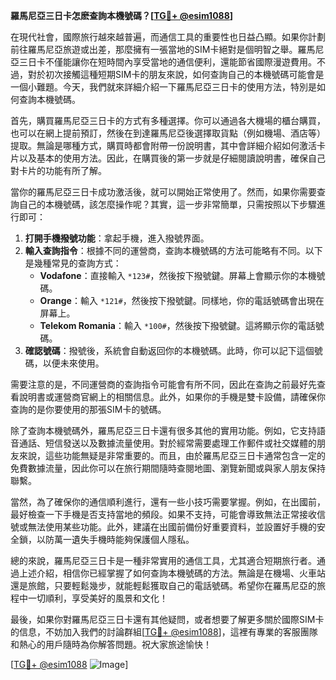**羅馬尼亞三日卡怎麽查詢本機號碼？[[TG💪+ @esim1088](https://t.me/s/esim1088)]**

在現代社會，國際旅行越來越普遍，而通信工具的重要性也日益凸顯。如果你計劃前往羅馬尼亞旅遊或出差，那麼擁有一張當地的SIM卡絕對是個明智之舉。羅馬尼亞三日卡不僅能讓你在短時間內享受當地的通信便利，還能節省國際漫遊費用。不過，對於初次接觸這種短期SIM卡的朋友來說，如何查詢自己的本機號碼可能會是一個小難題。今天，我們就來詳細介紹一下羅馬尼亞三日卡的使用方法，特別是如何查詢本機號碼。

首先，購買羅馬尼亞三日卡的方式有多種選擇。你可以通過各大機場的櫃台購買，也可以在網上提前預訂，然後在到達羅馬尼亞後選擇取貨點（例如機場、酒店等）提取。無論是哪種方式，購買時都會附帶一份說明書，其中會詳細介紹如何激活卡片以及基本的使用方法。因此，在購買後的第一步就是仔細閱讀說明書，確保自己對卡片的功能有所了解。

當你的羅馬尼亞三日卡成功激活後，就可以開始正常使用了。然而，如果你需要查詢自己的本機號碼，該怎麼操作呢？其實，這一步非常簡單，只需按照以下步驟進行即可：

1. **打開手機撥號功能**：拿起手機，進入撥號界面。
2. **輸入查詢指令**：根據不同的運營商，查詢本機號碼的方法可能略有不同。以下是幾種常見的查詢方式：
   - **Vodafone**：直接輸入 `*123#`，然後按下撥號鍵。屏幕上會顯示你的本機號碼。
   - **Orange**：輸入 `*121#`，然後按下撥號鍵。同樣地，你的電話號碼會出現在屏幕上。
   - **Telekom Romania**：輸入 `*100#`，然後按下撥號鍵。這將顯示你的電話號碼。
3. **確認號碼**：撥號後，系統會自動返回你的本機號碼。此時，你可以記下這個號碼，以便未來使用。

需要注意的是，不同運營商的查詢指令可能會有所不同，因此在查詢之前最好先查看說明書或運營商官網上的相關信息。此外，如果你的手機是雙卡設備，請確保你查詢的是你要使用的那張SIM卡的號碼。

除了查詢本機號碼外，羅馬尼亞三日卡還有很多其他的實用功能。例如，它支持語音通話、短信發送以及數據流量使用。對於經常需要處理工作郵件或社交媒體的朋友來說，這些功能無疑是非常重要的。而且，由於羅馬尼亞三日卡通常包含一定的免費數據流量，因此你可以在旅行期間隨時查閱地圖、瀏覽新聞或與家人朋友保持聯繫。

當然，為了確保你的通信順利進行，還有一些小技巧需要掌握。例如，在出國前，最好檢查一下手機是否支持當地的頻段。如果不支持，可能會導致無法正常接收信號或無法使用某些功能。此外，建議在出國前備份好重要資料，並設置好手機的安全鎖，以防萬一遺失手機時能夠保護個人隱私。

總的來說，羅馬尼亞三日卡是一種非常實用的通信工具，尤其適合短期旅行者。通過上述介紹，相信你已經掌握了如何查詢本機號碼的方法。無論是在機場、火車站還是旅館，只要輕鬆幾步，就能輕鬆獲取自己的電話號碼。希望你在羅馬尼亞的旅程中一切順利，享受美好的風景和文化！

最後，如果你對羅馬尼亞三日卡還有其他疑問，或者想要了解更多關於國際SIM卡的信息，不妨加入我們的討論群組[[TG💪+ @esim1088](https://t.me/s/esim1088)]，這裡有專業的客服團隊和熱心的用戶隨時為你解答問題。祝大家旅途愉快！

[[TG💪+ @esim1088](https://t.me/s/esim1088) ![Image](https://i.postimg.cc/4NQfJmqS/Snipaste-2025-05-13-00-14-12.png)]